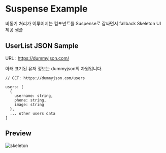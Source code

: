 # Suspense Example

비동기 처리가 이루어지는 컴포넌트를 Suspense로 감싸면서 fallback Skeleton UI 제공 샘플

## UserList JSON Sample

URL : https://dummyjson.com/

아래 표기된 유저 정보는 dummyjson의 자원입니다.

```
// GET: https://dummyjson.com/users

users: [
  {
    username: string,
    phone: string,
    image: string
  },
  ... other users data
]
```

## Preview

![skeleton](https://github.com/jiwooproity/suspense-example/assets/58384366/757dfb24-4a92-4ad8-8380-e2a644a10331)
